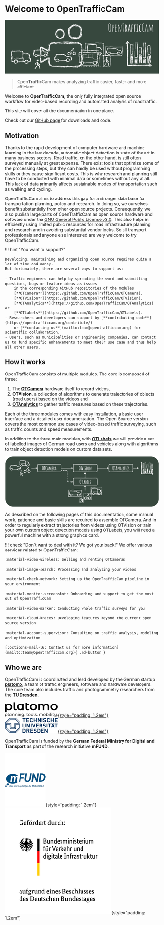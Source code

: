 # Welcome to OpenTrafficCam

![OpenTrafficCam Overview](OpenTrafficCam_1200.svg)

> Open**Traffic**Cam makes analyzing traffic easier, faster and more efficient.

Welcome to **OpenTrafficCam**, the only fully integrated open source workflow for video-based recording
and automated analysis of road traffic.

This site will cover all the documentation in one place.

Check out our [GitHub page](https://github.com/OpenTrafficCam) for downloads and code.

## Motivation

Thanks to the rapid development of computer hardware and machine learning in the last decade,
automatic object detection is state of the art in many business sectors.
Road traffic, on the other hand, is still often surveyed manually at great expense.
There exist tools that optimize some of the processing steps,
but they can hardly be used without programming skills or they cause significant costs.
This is why research and planning still have to be conducted with minimal data or sometimes without any at all.
This lack of data primarily affects sustainable modes of transportation such as walking and cycling.

OpenTrafficCam aims to address this gap for a stronger data base
for transportation planning, policy and research.
In doing so, we ourselves benefit substantially from other open source projects.
Consequently, we also publish large parts of OpenTrafficCam as open source hardware and software
under the [GNU General Public License v3.0](https://github.com/OpenTrafficCam/OTVision/blob/master/LICENSE).
This also helps in efficiently using limited public resources for road infrastructure planning and research
and in avoiding substantial vendor locks.
So all transport professionals and anyone else interested are very welcome to try OpenTrafficCam.

!!! hint "You want to support?"

    Developing, maintaining and organizing open source requires quite a lot of time and money.
    But fortunately, there are several ways to support us:

    - Traffic engineers can help by spreading the word and submitting questions, bugs or feature ideas as issues
        in the corresponding GitHub repositories of the modules
        [**OTCamera**](https://github.com/OpenTrafficCam/OTCamera),
        [**OTVision**](https://github.com/OpenTrafficCam/OTVision),
        [**OTAnalytics**](https://github.com/OpenTrafficCam/OTAnalytics) or
        [**OTLabels**](https://github.com/OpenTrafficCam/OTLabels).
    - Researchers and developers can support by [**contributing code**](https://opentrafficcam.org/contribute/)
        or [**contacting us**](mailto:team@opentrafficcam.org) for scientific collaboration.
    - Users, such as municipalities or engineering companies, can contact us to fund specific enhancements to meet their use case and thus help all other users.

## How it works

OpenTrafficCam consists of multiple modules. The core is composed of three:

1. The [**OTCamera**](https://opentrafficcam.org/OTCamera/) hardware itself to record videos,
1. [**OTVision**](https://opentrafficcam.org/OTVision/), a collection of algorithms to generate trajectories
of objects (road users) based on the videos and
1. [**OTAnalytics**](https://opentrafficcam.org/OTAnalytics/) to gather traffic measures based on these trajectories.

Each of the three modules comes with easy installation, a basic user interface and a detailed user documentation.
The Open Source version covers the most common use cases of video-based traffic surveying,
such as traffic counts and speed measurements.

In addition to the three main modules, with [**OTLabels**](https://opentrafficcam.org/OTLabels/)
we will provide a set of labelled images of German road users and vehicles along with algorithms
to train object detection models on custom data sets.

![framework](framework_OTC_website.png)

As described on the following pages of this documentation, some manual work, patience and basic skills
are required to assemble OTCamera.
And in order to regularly extract trajectories from videos using OTVision or train your own custom object detection models
using OTLabels, you will need a powerful machine with a strong graphics card.

!!! check "Don´t want to deal with it? We got your back!"
    We offer various services related to OpenTrafficCam:

    :material-video-wireless: Selling and renting OTCameras

    :material-image-search: Processing and analyzing your videos

    :material-check-network: Setting up the OpenTrafficCam pipeline in your environment

    :material-monitor-screenshot: Onboarding and support to get the most out of OpenTrafficCam

    :material-video-marker: Conducting whole traffic surveys for you
    
    :material-cloud-braces: Developing features beyond the current open source version

    :material-account-supervisor: Consulting on traffic analysis, modeling and optimization

    [:octicons-mail-16: Contact us for more information](mailto:team@opentrafficcam.org){ .md-button }

<!-- TODO #49 Short description about Usecases -->

## Who we are

OpenTrafficCam is coordinated and lead developed by the German startup [**platomo**](https://platomo.de/),
a team of traffic engineers, software and hardware developers.
The core team also includes traffic and photogrammetry researchers from the
[**TU Dresden**](https://tu-dresden.de/bu/verkehr/ivs/ivst).

[![platomo](platomo_logo_black_h50.png){style="padding: 1.2em"}](https://platomo.de/)
[![TU Dresden](TUD_Logo_HKS41_h50.png){style="padding: 1.2em"}](https://tu-dresden.de/bu/verkehr/ivs/ivst)

OpenTrafficCam is funded by the **German Federal Ministry for Digital and Transport**
as part of the research initiative **mFUND**.

![mFUND](mFUND_Logo_Claim_sRGB_h175.PNG){style="padding: 1.2em"}
![German Federal Ministry for Digital and Transport](BMVI_Fz_2017_WebSVG_de.svg){style="padding: 1.2em"}

